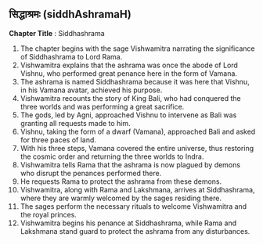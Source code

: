 ## सिद्धाश्रमः (siddhAshramaH)

**Chapter Title** : Siddhashrama

1. The chapter begins with the sage Vishwamitra narrating the significance of Siddhashrama to Lord Rama.
2. Vishwamitra explains that the ashrama was once the abode of Lord Vishnu, who performed great penance here in the form of Vamana.
3. The ashrama is named Siddhashrama because it was here that Vishnu, in his Vamana avatar, achieved his purpose.
4. Vishwamitra recounts the story of King Bali, who had conquered the three worlds and was performing a great sacrifice.
5. The gods, led by Agni, approached Vishnu to intervene as Bali was granting all requests made to him.
6. Vishnu, taking the form of a dwarf (Vamana), approached Bali and asked for three paces of land.
7. With his three steps, Vamana covered the entire universe, thus restoring the cosmic order and returning the three worlds to Indra.
8. Vishwamitra tells Rama that the ashrama is now plagued by demons who disrupt the penances performed there.
9. He requests Rama to protect the ashrama from these demons.
10. Vishwamitra, along with Rama and Lakshmana, arrives at Siddhashrama, where they are warmly welcomed by the sages residing there.
11. The sages perform the necessary rituals to welcome Vishwamitra and the royal princes.
12. Vishwamitra begins his penance at Siddhashrama, while Rama and Lakshmana stand guard to protect the ashrama from any disturbances.
